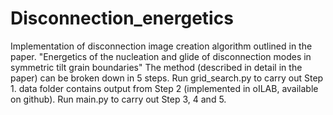 # Disconnection_energetics
Implementation of disconnection image creation algorithm outlined in the paper.
"Energetics of the nucleation and glide of disconnection modes in symmetric tilt grain boundaries"
The method (described in detail in the paper) can be broken down in 5 steps.
Run grid_search.py to carry out Step 1.
data folder contains output from Step 2 (implemented in oILAB, available on github).
Run main.py to carry out Step 3, 4 and 5.
